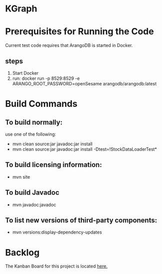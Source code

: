 # KGraph

# Prerequisites for Running the Code
Current test code requires that ArangoDB is started in Docker. 
## steps
1. Start Docker
2. run: docker run -p 8529:8529 -e ARANGO_ROOT_PASSWORD=openSesame arangodb/arangodb:latest
<!-- run: docker run -p 8529:8529 -e ARANGO_ROOT_PASSWORD=openSesame arangodb/arangodb:3.8.2 --> 

# Build Commands
   
## To build normally:
use one of the following:
   * mvn clean source:jar javadoc:jar install
   * mvn clean source:jar javadoc:jar install -Dtest=\!StockDataLoaderTest*
   
## To build licensing information:
   * mvn site

## To build Javadoc
   * mvn javadoc:javadoc
   
## To list new versions of third-party components:
   * mvn versions:display-dependency-updates

# Backlog
The Kanban Board for this project is located <a href="notes/kanban.txt">here.</a>